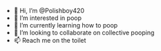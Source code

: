 - 👋 Hi, I’m @Polishboy420
- 👀 I’m interested in poop
- 🌱 I’m currently learning how to poop
- 💞️ I’m looking to collaborate on collective pooping
- 📫 Reach me on the toilet
